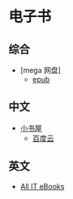 # 电子书

## 综合
* [mega 网盘]
    - [epub](https://mega.nz/#F!qQUwUTKR!okYrzPOauVIaFj4GNSRZfA)


## 中文
* [小书屋](http://www.xiaoshuwu.net/)
    - [百度云](http://pan.baidu.com/share/home?uk=3339153721&view=share)


## 英文
* [All IT eBooks](http://www.allitebooks.com/)